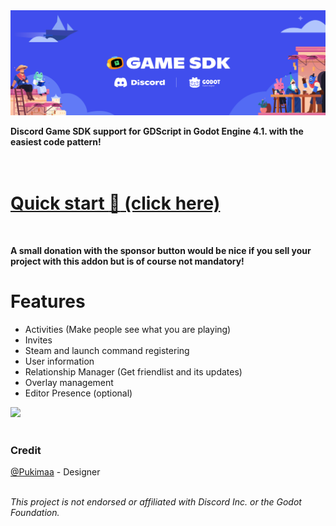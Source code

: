 <img src="/project/assets/Banner.svg" alt="Project Banner" />

**Discord Game SDK support for GDScript in Godot Engine 4.1. with the easiest code pattern!**<br><br>
<br />
# [Quick start :rocket: (click here)](https://github.com/vaporvee/discord-sdk-godot/wiki#quick-start)
<br />

**A small donation with the sponsor button would be nice if you sell your project with this addon but is of course not mandatory!**

# Features
- Activities (Make people see what you are playing)
- Invites
- Steam and launch command registering
- User information
- Relationship Manager (Get friendlist and its updates)
- Overlay management
- Editor Presence (optional)
<img width="600px" src="https://raw.githubusercontent.com/vaporvee/discord-sdk-godot/main/project/assets/GodotEditorPresenceBanner.png">
<br />

<br />

### Credit
[@Pukimaa](https://github.com/pukimaa) - Designer<br>
<br />

*This project is not endorsed or affiliated with Discord Inc. or the Godot Foundation.*
